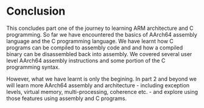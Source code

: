 # Conclusion

This concludes part one of the journey to learning ARM architecture and C programming. So far we have encountered the basics of AArch64 assembly language and the C programming language. We have learnt how C programs can be compiled to assembly code and and how a compiled binary can be disassembled back into assembly. We covered several user level AArch64 assembly instructions and some portion of the C programming syntax. 

However, what we have learnt is only the begining. In part 2 and beyond we will learn more AArch64 assembly and architecture - including exception levels, virtual memory, multi-processing, coherence etc. - and explore using those features using assembly and C programs.
